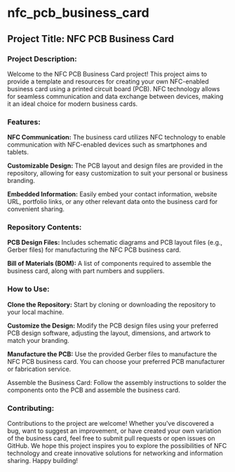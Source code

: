# nfc_pcb_business_card
## Project Title: NFC PCB Business Card

### Project Description:

Welcome to the NFC PCB Business Card project! This project aims to provide a template and resources for creating your own NFC-enabled business card using a printed circuit board (PCB). NFC technology allows for seamless communication and data exchange between devices, making it an ideal choice for modern business cards.

### Features:

**NFC Communication:** The business card utilizes NFC technology to enable communication with NFC-enabled devices such as smartphones and tablets.

**Customizable Design:** The PCB layout and design files are provided in the repository, allowing for easy customization to suit your personal or business branding.

**Embedded Information:** Easily embed your contact information, website URL, portfolio links, or any other relevant data onto the business card for convenient sharing.



### Repository Contents:

**PCB Design Files:** Includes schematic diagrams and PCB layout files (e.g., Gerber files) for manufacturing the NFC PCB business card.

**Bill of Materials (BOM):** A list of components required to assemble the business card, along with part numbers and suppliers.

### How to Use:

**Clone the Repository:** Start by cloning or downloading the repository to your local machine.

**Customize the Design:** Modify the PCB design files using your preferred PCB design software, adjusting the layout, dimensions, and artwork to match your branding.

**Manufacture the PCB:** Use the provided Gerber files to manufacture the NFC PCB business card. You can choose your preferred PCB manufacturer or fabrication service.

Assemble the Business Card: Follow the assembly instructions to solder the components onto the PCB and assemble the business card.

### Contributing:

Contributions to the project are welcome! Whether you've discovered a bug, want to suggest an improvement, or have created your own variation of the business card, feel free to submit pull requests or open issues on GitHub.
We hope this project inspires you to explore the possibilities of NFC technology and create innovative solutions for networking and information sharing. Happy building!
